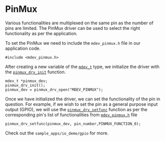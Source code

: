 # PinMux

Various functionalities are multiplexed on the same pin as the number of pins are limited. The PinMux driver can be used to select the right functionality as per the application.

To set the PinMux we need to include the `mdev_pinmux.h` file in our application code.
```
#include <mdev_pinmux.h>
```

After creating a new variable of the [`mdev_t`](http://marvell-iot.github.io/aws_starter_sdk/struct__mdev__t.html) type, we initialize the driver with the [`pinmux_drv_init`](http://marvell-iot.github.io/aws_starter_sdk/mdev__pinmux_8h.html#a2e2011653aaa3c2fd24d44b9c210a15e) function.


```
mdev_t *pinmux_dev;
pinmux_drv_init();
pinmux_dev = pinmux_drv_open("MDEV_PINMUX");

```

Once we have initialized the driver, we can set the functionality of the pin in question. For example, if we wish to set the pin as a general purpose input output (GPIO), we will use the [`pinmux_drv_setfunc`](http://marvell-iot.github.io/aws_starter_sdk/mdev__pinmux_8h.html#a1d9f975a84ef85bb1509a52b6ced7321) function as per the corresponding pin's list of functionalities from [`mdev_pinmux.h`](https://github.com/ez-connect-lite/aws_starter_sdk/blob/master/sdk/src/incl/sdk/drivers/mw300/mw300_pinmux.h) file


```
pinmux_drv_setfunc(pinmux_dev, pin_number,PINMUX_FUNCTION_0);

```

Check out the `sample_apps/io_demo/gpio` for more.
